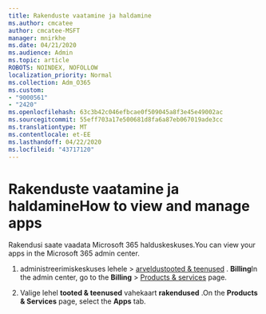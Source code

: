 ```yaml
---
title: Rakenduste vaatamine ja haldamine
ms.author: cmcatee
author: cmcatee-MSFT
manager: mnirkhe
ms.date: 04/21/2020
ms.audience: Admin
ms.topic: article
ROBOTS: NOINDEX, NOFOLLOW
localization_priority: Normal
ms.collection: Adm_O365
ms.custom:
- "9000561"
- "2420"
ms.openlocfilehash: 63c3b42c046efbcae0f509045a8f3e45e49002ac
ms.sourcegitcommit: 55eff703a17e500681d8fa6a87eb067019ade3cc
ms.translationtype: MT
ms.contentlocale: et-EE
ms.lasthandoff: 04/22/2020
ms.locfileid: "43717120"
---
```

# <a name="how-to-view-and-manage-apps"></a><span data-ttu-id="b032b-102">Rakenduste vaatamine ja haldamine</span><span class="sxs-lookup"><span data-stu-id="b032b-102">How to view and manage apps</span></span>

<span data-ttu-id="b032b-103">Rakendusi saate vaadata Microsoft 365 halduskeskuses.</span><span class="sxs-lookup"><span data-stu-id="b032b-103">You can view your apps in the Microsoft 365 admin center.</span></span> 

1. <span data-ttu-id="b032b-104">administreerimiskeskuses lehele > [arveldustooted & teenused](https://go.microsoft.com/fwlink/p/?linkid=842054) . **Billing**</span><span class="sxs-lookup"><span data-stu-id="b032b-104">In the admin center, go to the **Billing** > [Products & services](https://go.microsoft.com/fwlink/p/?linkid=842054) page.</span></span>

2. <span data-ttu-id="b032b-105">Valige lehel **tooted & teenused** vahekaart **rakendused** .</span><span class="sxs-lookup"><span data-stu-id="b032b-105">On the **Products & Services** page, select the **Apps** tab.</span></span>